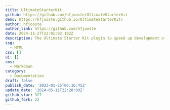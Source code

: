 ```yaml
---
title: UltimateStarterKit
github: https://github.com/hfjooste/UltimateStarterKit
demo: https://hfjooste.github.io/UltimateStarterKit/
author: hfjooste
author_link: https://github.com/hfjooste
date: 2024-11-27T22:01:02.192Z
description: The Ultimate Starter Kit plugin to speed up development of Unreal Engine games
ssg:
  - HTML
css: []
ui: []
cms:
  - Markdown
category:
  - Documentation
draft: false
publish_date: '2023-01-25T06:16:45Z'
update_date: '2024-05-11T22:28:00Z'
github_star: 327
github_fork: 22
---
```

